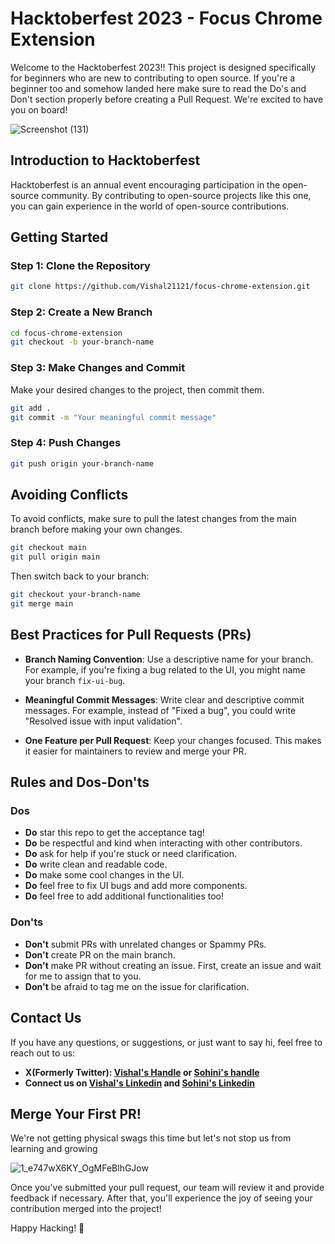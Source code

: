 # Hacktoberfest 2023 - Focus Chrome Extension

Welcome to the Hacktoberfest 2023!! This project is designed specifically for beginners who are new to contributing to open source. If you're a beginner too and somehow landed here make sure to read the Do's and Don't section properly before creating a Pull Request. We're excited to have you on board! 

![Screenshot (131)](https://github.com/Sohini3018/simple-todo-list-UI/assets/113935740/2484a1f1-5d02-4947-bb46-b807baaa9586)


## Introduction to Hacktoberfest

Hacktoberfest is an annual event encouraging participation in the open-source community. By contributing to open-source projects like this one, you can gain experience in the world of open-source contributions.

## Getting Started

### Step 1: Clone the Repository

```bash
git clone https://github.com/Vishal21121/focus-chrome-extension.git
```

### Step 2: Create a New Branch

```bash
cd focus-chrome-extension
git checkout -b your-branch-name
```

### Step 3: Make Changes and Commit

Make your desired changes to the project, then commit them.

```bash
git add .
git commit -m "Your meaningful commit message"
```

### Step 4: Push Changes

```bash
git push origin your-branch-name
```

## Avoiding Conflicts

To avoid conflicts, make sure to pull the latest changes from the main branch before making your own changes.

```bash
git checkout main
git pull origin main
```

Then switch back to your branch:

```bash
git checkout your-branch-name
git merge main
```

## Best Practices for Pull Requests (PRs)

- **Branch Naming Convention**: Use a descriptive name for your branch. For example, if you're fixing a bug related to the UI, you might name your branch `fix-ui-bug`.
  
- **Meaningful Commit Messages**: Write clear and descriptive commit messages. For example, instead of "Fixed a bug", you could write "Resolved issue with input validation".

- **One Feature per Pull Request**: Keep your changes focused. This makes it easier for maintainers to review and merge your PR.

## Rules and Dos-Don'ts

### Dos

- **Do** star this repo to get the acceptance tag!
- **Do** be respectful and kind when interacting with other contributors.
- **Do** ask for help if you're stuck or need clarification.
- **Do** write clean and readable code.
- **Do** make some cool changes in the UI.
- **Do** feel free to fix UI bugs and add more components.
- **Do** feel free to add additional functionalities too!

### Don'ts

- **Don't** submit PRs with unrelated changes or Spammy PRs.
- **Don't** create PR on the main branch.
- **Don't** make PR without creating an issue. First, create an issue and wait for me to assign that to you.
- **Don't** be afraid to tag me on the issue for clarification.


## Contact Us

If you have any questions, or suggestions, or just want to say hi, feel free to reach out to us:

- **X(Formerly Twitter): [Vishal's Handle](https://twitter.com/vishal_21121) or [Sohini's handle](https://twitter.com/SohiniB30)**
- **Connect us on [Vishal's Linkedin](https://www.linkedin.com/in/vishal21121/) and [Sohini's Linkedin](https://www.linkedin.com/in/sohini-bhattacharjee/)**

## Merge Your First PR!
We're not getting physical swags this time but let's not stop us from learning and growing

![1_e747wX6KY_OgMFeBlhGJow](https://github.com/Sohini3018/simple-todo-list-UI/assets/113935740/306ad88d-2089-4447-8efe-dc97d81ebf75)

Once you've submitted your pull request, our team will review it and provide feedback if necessary. After that, you'll experience the joy of seeing your contribution merged into the project!

Happy Hacking! 🚀
```

